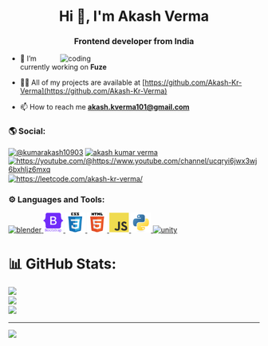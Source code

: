 <h1 align="center">Hi 👋, I'm Akash Verma</h1>
<h3 align="center">Frontend developer from India</h3>

<img align="right" alt="coding" width="400" src="https://media1.giphy.com/media/qgQUggAC3Pfv687qPC/giphy.gif?cid=6c09b952ctryfyzr713c2eqb0kbfm1z62ylbe4v8xi4kbwcs&ep=v1_gifs_search&rid=giphy.gif&ct=g">



- 🔭 I’m currently working on **Fuze**

- 👨‍💻 All of my projects are available at [https://github.com/Akash-Kr-Verma](https://github.com/Akash-Kr-Verma)

- 📫 How to reach me **akash.kverma101@gmail.com**


<h3 align="left">🌎 Social:</h3>
<p align="left">
<a href="https://twitter.com/@kumarakash10903" target="blank"><img align="center" src="https://raw.githubusercontent.com/rahuldkjain/github-profile-readme-generator/master/src/images/icons/Social/twitter.svg" alt="@kumarakash10903" height="30" width="40" /></a>
<a href="https://linkedin.com/in/akash kumar verma" target="blank"><img align="center" src="https://raw.githubusercontent.com/rahuldkjain/github-profile-readme-generator/master/src/images/icons/Social/linked-in-alt.svg" alt="akash kumar verma" height="30" width="40" /></a>
<a href="https://www.youtube.com/c/https://youtube.com/@https://www.youtube.com/channel/ucqryi6jwx3wj6bxhljz6mxq" target="blank"><img align="center" src="https://raw.githubusercontent.com/rahuldkjain/github-profile-readme-generator/master/src/images/icons/Social/youtube.svg" alt="https://youtube.com/@https://www.youtube.com/channel/ucqryi6jwx3wj6bxhljz6mxq" height="30" width="40" /></a>
<a href="https://www.leetcode.com/https://leetcode.com/akash-kr-verma/" target="blank"><img align="center" src="https://raw.githubusercontent.com/rahuldkjain/github-profile-readme-generator/master/src/images/icons/Social/leet-code.svg" alt="https://leetcode.com/akash-kr-verma/" height="30" width="40" /></a>
</p>


<h3 align="left">⚙️ Languages and Tools:</h3>
<p align="left"> <a href="https://www.blender.org/" target="_blank" rel="noreferrer"> <img src="https://download.blender.org/branding/community/blender_community_badge_white.svg" alt="blender" width="40" height="40"/> </a> <a href="https://getbootstrap.com" target="_blank" rel="noreferrer"> <img src="https://raw.githubusercontent.com/devicons/devicon/master/icons/bootstrap/bootstrap-plain-wordmark.svg" alt="bootstrap" width="40" height="40"/> </a> <a href="https://www.w3schools.com/css/" target="_blank" rel="noreferrer"> <img src="https://raw.githubusercontent.com/devicons/devicon/master/icons/css3/css3-original-wordmark.svg" alt="css3" width="40" height="40"/> </a> <a href="https://www.w3.org/html/" target="_blank" rel="noreferrer"> <img src="https://raw.githubusercontent.com/devicons/devicon/master/icons/html5/html5-original-wordmark.svg" alt="html5" width="40" height="40"/> </a> <a href="https://developer.mozilla.org/en-US/docs/Web/JavaScript" target="_blank" rel="noreferrer"> <img src="https://raw.githubusercontent.com/devicons/devicon/master/icons/javascript/javascript-original.svg" alt="javascript" width="40" height="40"/> </a> <a href="https://www.python.org" target="_blank" rel="noreferrer"> <img src="https://raw.githubusercontent.com/devicons/devicon/master/icons/python/python-original.svg" alt="python" width="40" height="40"/> </a> <a href="https://unity.com/" target="_blank" rel="noreferrer"> <img src="https://www.vectorlogo.zone/logos/unity3d/unity3d-icon.svg" alt="unity" width="40" height="40"/> </a> </p>


# 📊 GitHub Stats:
![](https://github-readme-stats.vercel.app/api?username=Akash-Kr-Verma&theme=dark&hide_border=false&include_all_commits=false&count_private=false)<br/>
![](https://github-readme-streak-stats.herokuapp.com/?user=Akash-Kr-Verma&theme=dark&hide_border=false)<br/>
![](https://github-readme-stats.vercel.app/api/top-langs/?username=Akash-Kr-Verma&theme=dark&hide_border=false&include_all_commits=false&count_private=false&layout=compact)



---
[![](https://visitcount.itsvg.in/api?id=Akash-Kr-Verma&icon=0&color=0)](https://visitcount.itsvg.in)

<!-- Proudly created with GPRM ( https://gprm.itsvg.in ) -->
